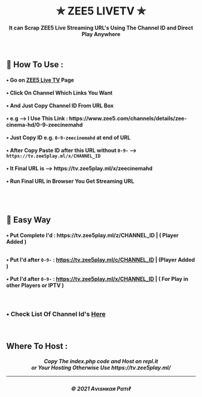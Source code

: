 <h1 align="center"> ✯ ZEE5 LIVETV ✯ </h1>

<p align="center"><b>It can Scrap ZEE5 Live Streaming URL's Using The Channel ID and Direct Play Anywhere</b></p><br>

<h2>🍁 How To Use : </h2>

<h4>
• Go on <a href="https://www.zee5.com/channels">ZEE5 Live TV</a> Page <br><br>
• Click On Channel Which Links You Want <br><br>
• And Just Copy Channel ID From URL Box <br><br>
• e.g --> I Use This Link : https://www.zee5.com/channels/details/zee-cinema-hd/0-9-zeecinemahd <br><br>
• Just Copy ID e.g. <code>0-9-zeecinemahd</code> at end of URL <br><br>
  • After Copy Paste ID after this URL without <code>0-9-</code> --> <code>https://tv.zee5play.ml/x/CHANNEL_ID</code> <br><br>
• It Final URL is --> https://tv.zee5play.ml/x/zeecinemahd <br><br>
• Run Final URL in Browser You Get Streaming URL <br>
</h4>
<br><br>

## 🍃 Easy Way

<h4>
• Put Complete I'd : https://tv.zee5play.ml/z/CHANNEL_ID  |  ( Player Added )<br><br>
  
• Put I'd after <code>0-9-</code> : https://tv.zee5play.ml/c/CHANNEL_ID  |  (Player Added )<br><br>
• Put I'd after <code>0-9-</code> : https://tv.zee5play.ml/x/CHANNEL_ID  |  ( For Play in other Players or IPTV )
  
  </h4><br>
  

<h3>• Check List Of Channel Id's <a href="Channel_IDs.md">Here</a></h3>
<br>

<h2> Where To Host : </h2>

<h5 align="center"> Copy The index.php code and Host on repl.it <br> or Your Hosting Otherwise Use https://tv.zee5play.ml/
  
  
---
<h5 align='center'>© 2021 Aνιѕнкαя Pαтιℓ</h5>
